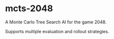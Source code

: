 mcts-2048
=========

A Monte Carlo Tree Search AI for the game 2048.

Supports multiple evaluation and rollout strategies.

